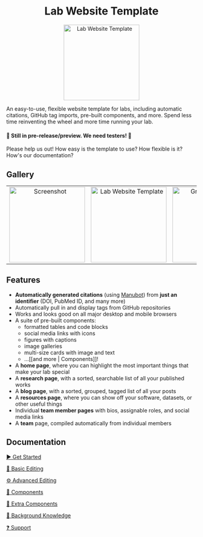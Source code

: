 <h1 align="center">Lab Website Template</h1>
<p align="center">
<img height="200" src="https://raw.githubusercontent.com/greenelab/lab-website-template/main/favicons/share-thumbnail.jpg?raw=true" alt="Lab Website Template">
</p>
An easy-to-use, flexible website template for labs, including automatic citations, GitHub tag imports, pre-built components, and more.
Spend less time reinventing the wheel and more time running your lab.

#### 🔔 Still in pre-release/preview. We need testers! 🔔

Please help us out!
How easy is the template to use?
How flexible is it?
How's our documentation?

## Gallery

<table>
  <tr>
    <td align="center">
      <a href="https://user-images.githubusercontent.com/8326331/112500343-acc58480-8d5e-11eb-9795-9592625872fc.png">
        <img src="https://user-images.githubusercontent.com/8326331/112500343-acc58480-8d5e-11eb-9795-9592625872fc.png" height="200px" alt="Screenshot" />
      </a>
    </td>
    <td align="center">
      <a href="https://greenelab.github.io/lab-website-template/">
        <img src="https://raw.githubusercontent.com/greenelab/lab-website-template/main/favicons/share-thumbnail.jpg?raw=true" height="200px" alt="Lab Website Template" />
      </a>
    </td>
    <td align="center">
      <a href="https://greenelab.com/">
        <img src="https://greenelab.com/favicons/share-thumbnail.jpg" height="200px" alt="GreeneLab.com" />        
      </a>
    </td>
    <td>more coming soon...</td>
  </tr>
</table>

## Features

- **Automatically generated citations** (using [Manubot](https://manubot.org)) from **just an identifier** (DOI, PubMed ID, and many more)
- Automatically pull in and display tags from GitHub repositories
- Works and looks good on all major desktop and mobile browsers
- A suite of pre-built components:
  - formatted tables and code blocks
  - social media links with icons
  - figures with captions
  - image galleries
  - multi-size cards with image and text
  - ...[[and more | Components]]!
- A **home page**, where you can highlight the most important things that make your lab special
- A **research page**, with a sorted, searchable list of all your published works
- A **blog page**, with a sorted, grouped, tagged list of all your posts
- A **resources page**, where you can show off your software, datasets, or other useful things
- Individual **team member pages** with bios, assignable roles, and social media links
- A **team** page, compiled automatically from individual members

## Documentation

[▶️ Get Started](https://github.com/greenelab/lab-website-template/wiki/Get-Started)

[📝 Basic Editing](https://github.com/greenelab/lab-website-template/wiki/Basic-Editing)

[⚙️ Advanced Editing](https://github.com/greenelab/lab-website-template/wiki/Advanced-Editing)

[🧱 Components](https://github.com/greenelab/lab-website-template/wiki/Components)

[🧱 Extra Components](https://github.com/greenelab/lab-website-template/wiki/Extra-Components)

[🧠 Background Knowledge](https://github.com/greenelab/lab-website-template/wiki/Background-Knowledge)

[❓ Support](https://github.com/greenelab/lab-website-template/wiki/Support)

